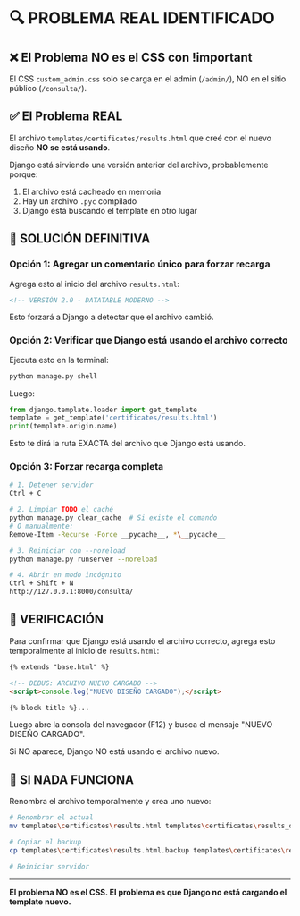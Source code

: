 # 🔍 PROBLEMA REAL IDENTIFICADO

## ❌ El Problema NO es el CSS con !important

El CSS `custom_admin.css` solo se carga en el admin (`/admin/`), NO en el sitio público (`/consulta/`).

## ✅ El Problema REAL

El archivo `templates/certificates/results.html` que creé con el nuevo diseño **NO se está usando**.

Django está sirviendo una versión anterior del archivo, probablemente porque:
1. El archivo está cacheado en memoria
2. Hay un archivo `.pyc` compilado
3. Django está buscando el template en otro lugar

## 🎯 SOLUCIÓN DEFINITIVA

### Opción 1: Agregar un comentario único para forzar recarga

Agrega esto al inicio del archivo `results.html`:

```html
<!-- VERSIÓN 2.0 - DATATABLE MODERNO -->
```

Esto forzará a Django a detectar que el archivo cambió.

### Opción 2: Verificar que Django está usando el archivo correcto

Ejecuta esto en la terminal:

```python
python manage.py shell
```

Luego:

```python
from django.template.loader import get_template
template = get_template('certificates/results.html')
print(template.origin.name)
```

Esto te dirá la ruta EXACTA del archivo que Django está usando.

### Opción 3: Forzar recarga completa

```bash
# 1. Detener servidor
Ctrl + C

# 2. Limpiar TODO el caché
python manage.py clear_cache  # Si existe el comando
# O manualmente:
Remove-Item -Recurse -Force __pycache__, *\__pycache__

# 3. Reiniciar con --noreload
python manage.py runserver --noreload

# 4. Abrir en modo incógnito
Ctrl + Shift + N
http://127.0.0.1:8000/consulta/
```

## 📝 VERIFICACIÓN

Para confirmar que Django está usando el archivo correcto, agrega esto temporalmente al inicio de `results.html`:

```html
{% extends "base.html" %}

<!-- DEBUG: ARCHIVO NUEVO CARGADO -->
<script>console.log("NUEVO DISEÑO CARGADO");</script>

{% block title %}...
```

Luego abre la consola del navegador (F12) y busca el mensaje "NUEVO DISEÑO CARGADO".

Si NO aparece, Django NO está usando el archivo nuevo.

## 🔧 SI NADA FUNCIONA

Renombra el archivo temporalmente y crea uno nuevo:

```bash
# Renombrar el actual
mv templates\certificates\results.html templates\certificates\results_old.html

# Copiar el backup
cp templates\certificates\results.html.backup templates\certificates\results.html

# Reiniciar servidor
```

---

**El problema NO es el CSS. El problema es que Django no está cargando el template nuevo.**
